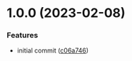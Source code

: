 # 1.0.0 (2023-02-08)


### Features

* initial commit ([c06a746](https://github.com/danielwaltz/define-constant/commit/c06a7466e43717ab4b292ea9d1be6f3c97d6d89f))
